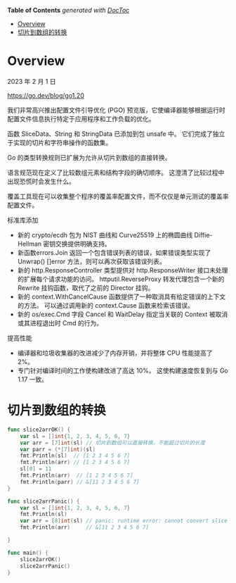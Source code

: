 <!-- START doctoc generated TOC please keep comment here to allow auto update -->
<!-- DON'T EDIT THIS SECTION, INSTEAD RE-RUN doctoc TO UPDATE -->
**Table of Contents**  *generated with [DocToc](https://github.com/thlorenz/doctoc)*

- [Overview](#overview)
- [切片到数组的转换](#%E5%88%87%E7%89%87%E5%88%B0%E6%95%B0%E7%BB%84%E7%9A%84%E8%BD%AC%E6%8D%A2)

<!-- END doctoc generated TOC please keep comment here to allow auto update -->

# Overview

2023 年 2 月 1 日

https://go.dev/blog/go1.20

我们非常高兴推出配置文件引导优化 (PGO) 预览版，它使编译器能够根据运行时配置文件信息执行特定于应用程序和工作负载的优化。

函数 SliceData、String 和 StringData 已添加到包 unsafe 中。 它们完成了独立于实现的切片和字符串操作的函数集。

Go 的类型转换规则已扩展为允许从切片到数组的直接转换。

语言规范现在定义了比较数组元素和结构字段的确切顺序。 这澄清了比较过程中出现恐慌时会发生什么。

覆盖工具现在可以收集整个程序的覆盖率配置文件，而不仅仅是单元测试的覆盖率配置文件。

标准库添加

- 新的 crypto/ecdh 包为 NIST 曲线和 Curve25519 上的椭圆曲线 Diffie-Hellman 密钥交换提供明确支持。
- 新函数errors.Join 返回一个包含错误列表的错误，如果错误类型实现了Unwrap() []error 方法，则可以再次获取该错误列表。
- 新的 http.ResponseController 类型提供对 http.ResponseWriter 接口未处理的扩展每个请求功能的访问。
  httputil.ReverseProxy 转发代理包含一个新的 Rewrite 挂钩函数，取代了之前的 Director 挂钩。
- 新的 context.WithCancelCause 函数提供了一种取消具有给定错误的上下文的方法。 可以通过调用新的 context.Cause 函数来检索该错误。
- 新的 os/exec.Cmd 字段 Cancel 和 WaitDelay 指定当关联的 Context 被取消或其进程退出时 Cmd 的行为。

提高性能

- 编译器和垃圾收集器的改进减少了内存开销，并将整体 CPU 性能提高了 2%。
- 专门针对编译时间的工作使构建改进了高达 10%。 这使构建速度恢复到与 Go 1.17 一致。

#  切片到数组的转换

```go
func slice2arrOK() {
	var sl = []int{1, 2, 3, 4, 5, 6, 7}
	var arr = [7]int(sl) // 切片到数组可以直接转换，不能超过切片的长度
	var parr = (*[7]int)(sl)
	fmt.Println(sl)  // [1 2 3 4 5 6 7]
	fmt.Println(arr) // [1 2 3 4 5 6 7]
	sl[0] = 11
	fmt.Println(arr)  // [1 2 3 4 5 6 7]
	fmt.Println(parr) // &[11 2 3 4 5 6 7]
}

func slice2arrPanic() {
	var sl = []int{1, 2, 3, 4, 5, 6, 7}
	fmt.Println(sl)
	var arr = [8]int(sl) // panic: runtime error: cannot convert slice with length 7 to array or pointer to array with leng  th 8
	fmt.Println(arr)     // &[11 2 3 4 5 6 7]

}

func main() {
	slice2arrOK()
	slice2arrPanic()
}
```

